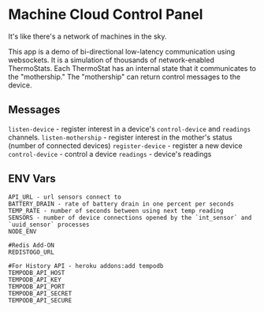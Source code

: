 # Machine Cloud Control Panel

It's like there's a network of machines in the sky.

This app is a demo of bi-directional low-latency communication using
websockets.  It is a simulation of thousands of network-enabled
ThermoStats.  Each ThermoStat has an internal state that it communicates
to the "mothership."  The "mothership" can return control messages to
the device.


## Messages

`listen-device` - register interest in a device's `control-device` and `readings` channels.
`listen-mothership` - register interest in the mother's status (number of connected devices)
`register-device` - register a new device
`control-device` - control a device
`readings` - device's readings

## ENV Vars

    API_URL - url sensors connect to
    BATTERY_DRAIN - rate of battery drain in one percent per seconds
    TEMP_RATE - number of seconds between using next temp reading
    SENSORS - number of device connections opened by the `int_sensor` and `uuid_sensor` processes
    NODE_ENV

    #Redis Add-ON
    REDISTOGO_URL

    #For History API - heroku addons:add tempodb
    TEMPODB_API_HOST
    TEMPODB_API_KEY
    TEMPODB_API_PORT
    TEMPODB_API_SECRET
    TEMPODB_API_SECURE




